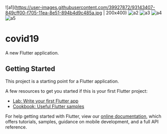 ![a1](https://user-images.githubusercontent.com/39927872/93143407-849cff00-f705-11ea-8e51-894b4d9c485a.jpg | 200x400)
![a2](https://user-images.githubusercontent.com/39927872/93143411-85ce2c00-f705-11ea-8b98-e3be2907f179.jpg)
![a3](https://user-images.githubusercontent.com/39927872/93143414-86ff5900-f705-11ea-9382-65b74c94698e.jpg)
![a4](https://user-images.githubusercontent.com/39927872/93143400-81a20e80-f705-11ea-9958-bc688ecf4ec4.jpg)
![a5](https://user-images.githubusercontent.com/39927872/93143404-836bd200-f705-11ea-9747-31ed25c7b1cf.jpg)




# covid19

A new Flutter application.

## Getting Started

This project is a starting point for a Flutter application.

A few resources to get you started if this is your first Flutter project:

- [Lab: Write your first Flutter app](https://flutter.dev/docs/get-started/codelab)
- [Cookbook: Useful Flutter samples](https://flutter.dev/docs/cookbook)

For help getting started with Flutter, view our
[online documentation](https://flutter.dev/docs), which offers tutorials,
samples, guidance on mobile development, and a full API reference.
